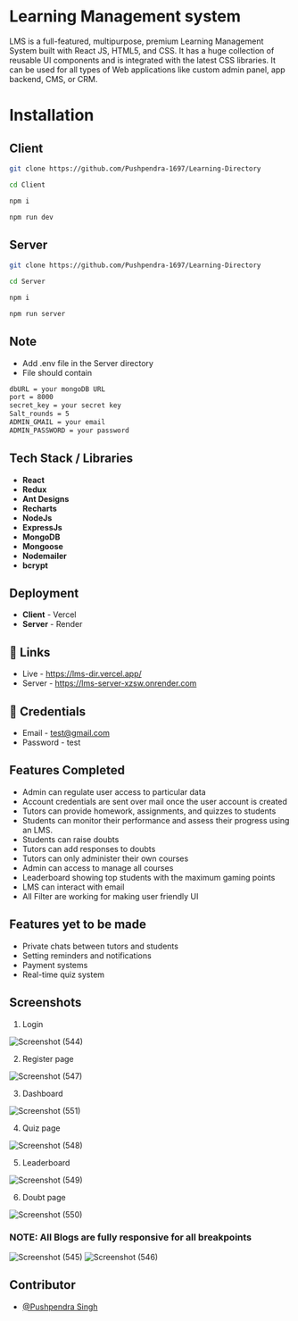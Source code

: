 # Learning Management system

LMS is a full-featured, multipurpose, premium Learning Management System built with React JS, HTML5, and CSS. It has a huge collection of reusable UI components and is integrated with the latest CSS libraries. It can be used for all types of Web applications like custom admin panel, app backend, CMS, or CRM.

# Installation

## Client
```bash
git clone https://github.com/Pushpendra-1697/Learning-Directory
```
```bash
cd Client
```
```bash
npm i
```
```bash
npm run dev
```


## Server
```bash
git clone https://github.com/Pushpendra-1697/Learning-Directory
```
```bash
cd Server
```
```bash
npm i
```
```bash
npm run server
```

## Note
- Add .env file in the Server directory
- File should contain
```bash
dbURL = your mongoDB URL
port = 8000
secret_key = your secret key
Salt_rounds = 5
ADMIN_GMAIL = your email
ADMIN_PASSWORD = your password
```

## Tech Stack / Libraries
- **React**
- **Redux**
- **Ant Designs**
- **Recharts**
- **NodeJs**
- **ExpressJs**
- **MongoDB**
- **Mongoose**
- **Nodemailer**
- **bcrypt**

## Deployment
- **Client**  - Vercel
- **Server**  - Render

## 🔗 Links

- Live - https://lms-dir.vercel.app/
- Server - https://lms-server-xzsw.onrender.com

## 🔗 Credentials

- Email - test@gmail.com
- Password - test

## Features Completed

- Admin can regulate user access to particular data
- Account credentials are sent over mail once the user account is created
- Tutors can provide homework, assignments, and quizzes to students
- Students can monitor their performance and assess their progress using an LMS.
- Students can raise doubts
- Tutors can add responses to doubts
- Tutors can only administer their own courses
- Admin can access to manage all courses
- Leaderboard showing top students with the maximum gaming points
- LMS can interact with email
- All Filter are working for making user friendly UI

## Features yet to be made

- Private chats between tutors and students
- Setting reminders and notifications
- Payment systems
- Real-time quiz system

## Screenshots
1. Login

![Screenshot (544)](https://github.com/Pushpendra-1697/Learning-Directory/assets/104748364/36b05e17-b64a-4429-9671-41334955acaf)

2. Register page

![Screenshot (547)](https://github.com/Pushpendra-1697/Learning-Directory/assets/104748364/9c4fd2f3-82c4-43e3-9d48-ff7d80a5855f)

3. Dashboard

![Screenshot (551)](https://github.com/Pushpendra-1697/Learning-Directory/assets/104748364/ea9d557d-a080-447e-98e0-40b75c0716ce)

4. Quiz page

![Screenshot (548)](https://github.com/Pushpendra-1697/Learning-Directory/assets/104748364/609453c6-132b-4f67-aabf-8f1cadc26333)

5. Leaderboard

![Screenshot (549)](https://github.com/Pushpendra-1697/Learning-Directory/assets/104748364/c531ab28-0298-4680-94c1-588a633f5d21)

6. Doubt page

![Screenshot (550)](https://github.com/Pushpendra-1697/Learning-Directory/assets/104748364/fe8473f0-18d5-42d9-a873-98cd6849ce9c)


### NOTE: All Blogs are fully responsive for all breakpoints
![Screenshot (545)](https://github.com/Pushpendra-1697/Learning-Directory/assets/104748364/a5167bdf-2d77-4c11-9288-9c2fdc7fae1c)
![Screenshot (546)](https://github.com/Pushpendra-1697/Learning-Directory/assets/104748364/11d4d117-70de-438f-a365-3d80b1a6e230)


##  Contributor

- [@Pushpendra Singh](https://github.com/Pushpendra-1697)
